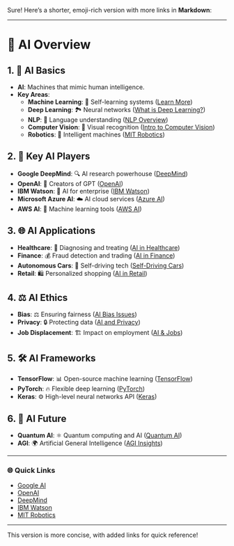 Sure! Here’s a shorter, emoji-rich version with more links in **Markdown**:

---

# 🌟 AI Overview

## 1. 🤖 AI Basics
- **AI**: Machines that mimic human intelligence.  
- **Key Areas**:  
  - **Machine Learning**: 🧠 Self-learning systems ([Learn More](https://ai.google/))
  - **Deep Learning**: 🏞️ Neural networks ([What is Deep Learning?](https://www.ibm.com/cloud/learn/deep-learning))
  - **NLP**: 💬 Language understanding ([NLP Overview](https://nlp.stanford.edu/))
  - **Computer Vision**: 👀 Visual recognition ([Intro to Computer Vision](https://docs.opencv.org/))
  - **Robotics**: 🤖 Intelligent machines ([MIT Robotics](https://www.robotics.mit.edu/))

## 2. 🏢 Key AI Players
- **Google DeepMind**: 🔍 AI research powerhouse ([DeepMind](https://deepmind.com/))
- **OpenAI**: 🤯 Creators of GPT ([OpenAI](https://openai.com/))
- **IBM Watson**: 💼 AI for enterprise ([IBM Watson](https://www.ibm.com/watson))
- **Microsoft Azure AI**: ☁️ AI cloud services ([Azure AI](https://azure.microsoft.com/en-us/services/cognitive-services/))
- **AWS AI**: 🚀 Machine learning tools ([AWS AI](https://aws.amazon.com/machine-learning/))

## 3. 🌐 AI Applications
- **Healthcare**: 🏥 Diagnosing and treating ([AI in Healthcare](https://www.who.int/health-topics/artificial-intelligence))
- **Finance**: 💰 Fraud detection and trading ([AI in Finance](https://www.forbes.com/ai-finance/))
- **Autonomous Cars**: 🚗 Self-driving tech ([Self-Driving Cars](https://www.nvidia.com/en-us/self-driving-cars/))
- **Retail**: 🛍️ Personalized shopping ([AI in Retail](https://www.mckinsey.com/business-functions/mckinsey-digital/our-insights/the-future-of-retail-is-at-hand-ai-in-retail))

## 4. ⚖️ AI Ethics
- **Bias**: ⚖️ Ensuring fairness ([AI Bias Issues](https://cyber.harvard.edu/research/ai-ethics))
- **Privacy**: 🔒 Protecting data ([AI and Privacy](https://www.eff.org/issues/artificial-intelligence))
- **Job Displacement**: 🏗️ Impact on employment ([AI & Jobs](https://www.brookings.edu/research/automation-and-artificial-intelligence/))

## 5. 🛠️ AI Frameworks
- **TensorFlow**: 📊 Open-source machine learning ([TensorFlow](https://www.tensorflow.org/))
- **PyTorch**: 🔥 Flexible deep learning ([PyTorch](https://pytorch.org/))
- **Keras**: ⚙️ High-level neural networks API ([Keras](https://keras.io/))

## 6. 🔮 AI Future
- **Quantum AI**: ⚛️ Quantum computing and AI ([Quantum AI](https://www.ibm.com/quantum-computing/))
- **AGI**: 🌍 Artificial General Intelligence ([AGI Insights](https://futureoflife.org/ai/))

---

### 🌐 Quick Links
- [Google AI](https://ai.google/)
- [OpenAI](https://openai.com/)
- [DeepMind](https://deepmind.com/)
- [IBM Watson](https://www.ibm.com/watson)
- [MIT Robotics](https://www.robotics.mit.edu/)

---

This version is more concise, with added links for quick reference!